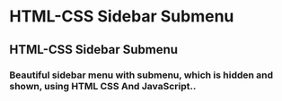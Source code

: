 # HTML-CSS Sidebar Submenu
## HTML-CSS Sidebar Submenu
### Beautiful sidebar menu with submenu, which is hidden and shown, using HTML CSS And JavaScript..
